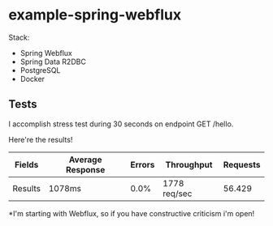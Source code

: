 # example-spring-webflux

Stack:
 - Spring Webflux
 - Spring Data R2DBC
 - PostgreSQL
 - Docker


## Tests

I accomplish stress test during 30 seconds on endpoint GET /hello.

Here're the results!

Fields | Average Response | Errors | Throughput | Requests
--- | --- | --- | --- |--- 
 Results | 1078ms | 0.0% | 1778 req/sec | 56.429 
 

*I'm starting with Webflux, so if you have constructive criticism i'm open!
